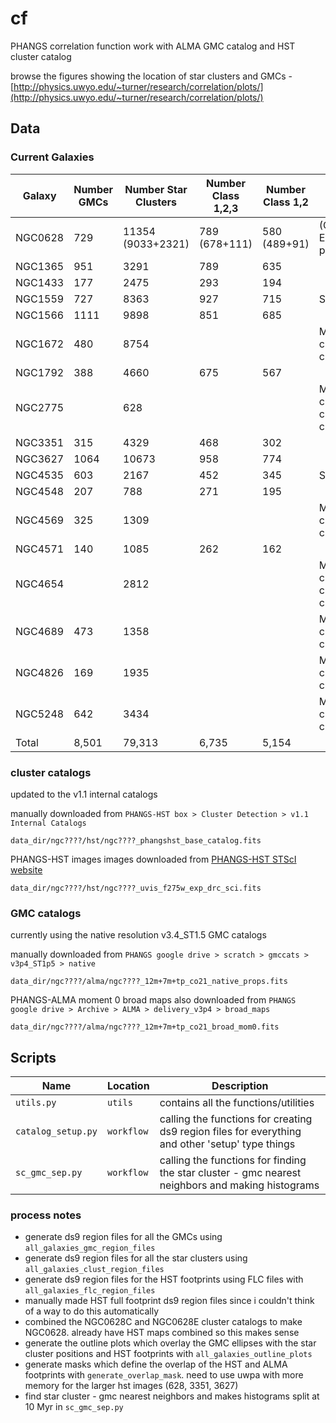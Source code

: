# cf
PHANGS correlation function work with ALMA GMC catalog and HST cluster catalog

browse the figures showing the location of star clusters and GMCs - [http://physics.uwyo.edu/~turner/research/correlation/plots/](http://physics.uwyo.edu/~turner/research/correlation/plots/)


## Data

### Current Galaxies
| Galaxy   |Number GMCs | Number Star Clusters | Number Class 1,2,3   | Number Class 1,2     | Notes                           |
|----------|------------|----------------------|----------------------|----------------------|---------------------------------|
| NGC0628  |    729     | 11354 (9033+2321)    |     789 (678+111)    |       580 (489+91)   | (Center + East pointings)       |
| NGC1365  |    951     |       3291           |         789          |          635         |                                 |
| NGC1433  |    177     |       2475           |         293          |          194         |                                 |
| NGC1559  |    727     |       8363           |         927          |          715         | Still v1.0                      |
| NGC1566  |    1111    |       9898           |         851          |          685         |                                 |
| NGC1672  |    480     |       8754           |                      |                      | Missing cluster classifications |
| NGC1792  |    388     |       4660           |         675          |          567         |                                 |
| NGC2775  |            |       628            |                      |                      | Missing GMC catalog & cluster classificaitons |
| NGC3351  |    315     |       4329           |         468          |          302         |                                 |
| NGC3627  |    1064    |       10673          |         958          |          774         |                                 |
| NGC4535  |    603     |       2167           |         452          |          345         | Still v1.0                      |
| NGC4548  |    207     |       788            |         271          |          195         |                                 |
| NGC4569  |    325     |       1309           |                      |                      | Missing cluster classifications |
| NGC4571  |    140     |       1085           |         262          |          162         |                                 |
| NGC4654  |            |       2812           |                      |                      | Missing GMC catalog & cluster classifications |
| NGC4689  |    473     |       1358           |                      |                      | Missing cluster classifications |
| NGC4826  |    169     |       1935           |                      |                      | Missing cluster classifications |
| NGC5248  |    642     |       3434           |                      |                      | Missing cluster classifications |
| Total    |    8,501   |       79,313         |         6,735        |          5,154       |                                 |


### cluster catalogs 

updated to the v1.1 internal catalogs

manually downloaded from `PHANGS-HST box > Cluster Detection > v1.1 Internal Catalogs`

`data_dir/ngc????/hst/ngc????_phangshst_base_catalog.fits`

PHANGS-HST images images downloaded from [PHANGS-HST STScI website](https://phangs.stsci.edu/)

`data_dir/ngc????/hst/ngc????_uvis_f275w_exp_drc_sci.fits`


### GMC catalogs

currently using the native resolution v3.4_ST1.5 GMC catalogs

manually downloaded from `PHANGS google drive > scratch > gmccats > v3p4_ST1p5 > native`

`data_dir/ngc????/alma/ngc????_12m+7m+tp_co21_native_props.fits`

PHANGS-ALMA moment 0 broad maps also downloaded from `PHANGS google drive > Archive > ALMA > delivery_v3p4 > broad_maps`

`data_dir/ngc????/alma/ngc????_12m+7m+tp_co21_broad_mom0.fits`

## Scripts

| Name                 | Location  | Description |
|----------------------|-----------|-------------|
|`utils.py`			   |`utils`    | contains all the functions/utilities 		             |					 
|`catalog_setup.py`	   |`workflow` | calling the functions for creating ds9 region files for everything and other 'setup' type things   |
|`sc_gmc_sep.py`	   |`workflow` | calling the functions for finding the star cluster - gmc nearest neighbors and making histograms   |


### process notes
- generate ds9 region files for all the GMCs using `all_galaxies_gmc_region_files`
- generate ds9 region files for all the star clusters using `all_galaxies_clust_region_files`
- generate ds9 region files for the HST footprints using FLC files with `all_galaxies_flc_region_files`
- manually made HST full footprint ds9 region files since i couldn't think of a way to do this automatically
- combined the NGC0628C and NGC0628E cluster catalogs to make NGC0628. already have HST maps combined so this makes sense
- generate the outline plots which overlay the GMC ellipses with the star cluster positions and HST footprints with `all_galaxies_outline_plots`
- generate masks which define the overlap of the HST and ALMA footprints with `generate_overlap_mask`. need to use uwpa with more memory for the larger hst images (628, 3351, 3627)
- find star cluster - gmc nearest neighbors and makes histograms split at 10 Myr in `sc_gmc_sep.py`